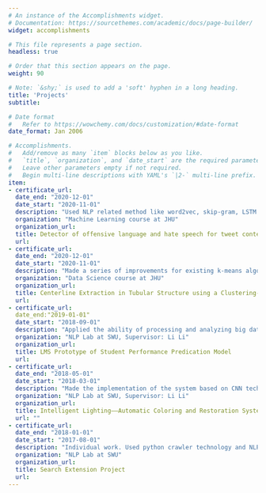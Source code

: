 ```yaml
---
# An instance of the Accomplishments widget.
# Documentation: https://sourcethemes.com/academic/docs/page-builder/
widget: accomplishments

# This file represents a page section.
headless: true

# Order that this section appears on the page.
weight: 90

# Note: `&shy;` is used to add a 'soft' hyphen in a long heading.
title: 'Projects'
subtitle:

# Date format
#   Refer to https://wowchemy.com/docs/customization/#date-format
date_format: Jan 2006

# Accomplishments.
#   Add/remove as many `item` blocks below as you like.
#   `title`, `organization`, and `date_start` are the required parameters.
#   Leave other parameters empty if not required.
#   Begin multi-line descriptions with YAML's `|2-` multi-line prefix.
item:
- certificate_url: 
  date_end: "2020-12-01"
  date_start: "2020-11-01"
  description: "Used NLP related method like word2vec, skip-gram, LSTM to multi-classify tweet content"
  organization: "Machine Learning course at JHU"
  organization_url: 
  title: Detector of offensive language and hate speech for tweet content
  url: 
- certificate_url: 
  date_end: "2020-12-01"
  date_start: "2020-11-01"
  description: "Made a series of improvements for existing k-means algorithm such as coordinate transormation to help us find the center line of a given aorta"
  organization: "Data Science course at JHU"
  organization_url: 
  title: Centerline Extraction in Tubular Structure using a Clustering-based Approach
  url: 
- certificate_url: 
  date_end:"2019-01-01"
  date_start: "2018-09-01"
  description: "Applied the ability of processing and analyzing big data to analyze students’ scores, class times and failure rates for a university in Chongqing"
  organization: "NLP Lab at SWU, Supervisor: Li Li"
  organization_url: 
  title: LMS Prototype of Student Performance Predication Model 
  url: 
- certificate_url: 
  date_end: "2018-05-01"
  date_start: "2018-03-01"
  description: "Made the implementation of the system based on CNN technology with certain commercial value"
  organization: "NLP Lab at SWU, Supervisor: Li Li"
  organization_url: 
  title: Intelligent Lighting——Automatic Coloring and Restoration System for Old Photos  
  url: ""
- certificate_url: 
  date_end: "2018-01-01"
  date_start: "2017-08-01"
  description: "Individual work. Used python crawler technology and NLP related methods to process text information"
  organization: "NLP Lab at SWU"
  organization_url: 
  title: Search Extension Project 
  url: 
---
```

